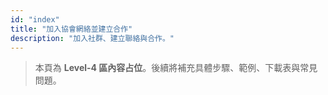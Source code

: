 ```yaml
---
id: "index"
title: "加入協會網絡並建立合作"
description: "加入社群、建立聯絡與合作。"
---
```


> 本頁為 **Level-4 區內容占位**。後續將補充具體步驟、範例、下載表與常見問題。
